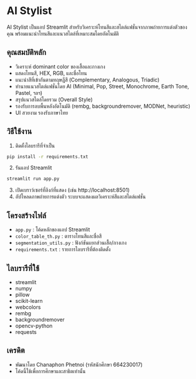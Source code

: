 # AI Stylist

AI Stylist เป็นแอป Streamlit สำหรับวิเคราะห์โทนสีและสไตล์แฟชั่นจากภาพถ่ายการแต่งตัวของคุณ พร้อมแนะนำโทนสีและแนวสไตล์ที่เหมาะสมโดยอัตโนมัติ

## คุณสมบัติหลัก
- วิเคราะห์ dominant color ของเสื้อและกางเกง
- แสดงโทนสี, HEX, RGB, และชื่อโทน
- แนะนำสีที่เข้ากันตามทฤษฎีสี (Complementary, Analogous, Triadic)
- ทำนายแนวสไตล์แฟชั่นโดย AI (Minimal, Pop, Street, Monochrome, Earth Tone, Pastel, ฯลฯ)
- สรุปแนวสไตล์โดยรวม (Overall Style)
- รองรับการลบพื้นหลังอัตโนมัติ (rembg, backgroundremover, MODNet, heuristic)
- UI สวยงาม รองรับภาษาไทย

## วิธีใช้งาน
1. ติดตั้งไลบรารีที่จำเป็น

```bash
pip install -r requirements.txt
```

2. รันแอป Streamlit

```bash
streamlit run app.py
```

3. เปิดเบราว์เซอร์ที่ลิงก์ที่แสดง (เช่น http://localhost:8501)
4. อัปโหลดภาพถ่ายการแต่งตัว ระบบจะแสดงผลวิเคราะห์สีและสไตล์แฟชั่น

## โครงสร้างไฟล์
- `app.py` : โค้ดหลักของแอป Streamlit
- `color_table_th.py` : ตารางโทนสีและชื่อสี
- `segmentation_utils.py` : ฟังก์ชันแยกส่วนเสื้อ/กางเกง
- `requirements.txt` : รายการไลบรารีที่ต้องติดตั้ง

## ไลบรารีที่ใช้
- streamlit
- numpy
- pillow
- scikit-learn
- webcolors
- rembg
- backgroundremover
- opencv-python
- requests

## เครดิต
- พัฒนาโดย Chanaphon Phetnoi (รหัสนักศึกษา 664230017)
- โค้ดนี้ใช้เพื่อการศึกษาและสาธิตเท่านั้น
